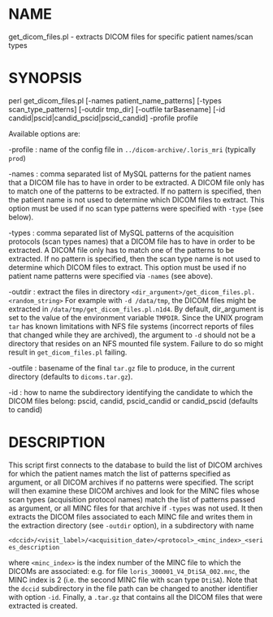 # NAME

get\_dicom\_files.pl - extracts DICOM files for specific patient names/scan types

# SYNOPSIS

perl get\_dicom\_files.pl \[-names patient\_name\_patterns\] \[-types scan\_type\_patterns\] \[-outdir tmp\_dir\] \[-outfile tarBasename\] 
           \[-id candid|pscid|candid\_pscid|pscid\_candid\] -profile profile

Available options are:

\-profile : name of the config file in `../dicom-archive/.loris_mri` (typically `prod`)

\-names   : comma separated list of MySQL patterns for the patient names that a DICOM file
           has to have in order to be extracted. A DICOM file only has to match one of the 
           patterns to be extracted. If no pattern is specified, then the patient name is 
           not used to determine which DICOM files to extract. This option must be used if
           no scan type patterns were specified with `-type` (see below).

\-types   : comma separated list of MySQL patterns of the acquisition protocols (scan types
           names) that a DICOM file has to have in order to be extracted. A DICOM file only
           has to match one of the patterns to be extracted. If no pattern is specified, then
           the scan type name is not used to determine which DICOM files to extract. This option
           must be used if no patient name patterns were specified via `-names` (see above).

\-outdir  : extract the files in directory `<dir_argument>/get_dicom_files.pl.<random_string>`
           For example with `-d /data/tmp`, the DICOM files might be extracted in 
           `/data/tmp/get_dicom_files.pl.n1d4`. By default, dir\_argument is set to the value of
           the environment variable `TMPDIR`. Since the UNIX program `tar` has known limitations 
           with NFS file systems (incorrect reports of files that changed while they are archived), the
           argument to `-d` should not be a directory that resides on an NFS mounted file system.
           Failure to do so might result in `get_dicom_files.pl` failing.

\-outfile : basename of the final `tar.gz` file to produce, in the current directory (defaults to 
           `dicoms.tar.gz`).

\-id      : how to name the subdirectory identifying the candidate to which the DICOM files belong:
           pscid, candid, pscid\_candid or candid\_pscid (defaults to candid)

# DESCRIPTION

This script first connects to the database to build the list of DICOM archives for which
the patient names match the list of patterns specified as argument, or all DICOM archives if
no patterns were specified. The script will then examine these DICOM archives and look for the 
MINC files whose scan types (acquisition protocol names) match the list of patterns passed as 
argument, or all MINC files for that archive if `-types` was not used. It then extracts the DICOM files
associated to each MINC file and writes them in the extraction directory (see `-outdir` option), in a 
subdirectory with name

`<dccid>/<visit_label>/<acquisition_date>/<protocol>_<minc_index>_<series_description`

where `<minc_index>` is the index number of the MINC file to which the DICOMs are associated: 
e.g. for file `loris_300001_V4_DtiSA_002.mnc`, the MINC index is 2 (i.e. the second MINC file with 
scan type `DtiSA`). Note that the `dccid` subdirectory in the file path can be changed to another
identifier with option `-id`. Finally, a `.tar.gz` that contains all the DICOM files that were extracted
is created.
